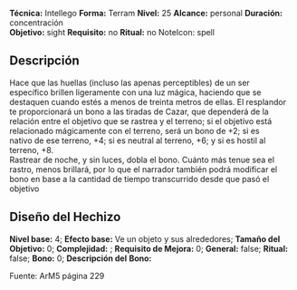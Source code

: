 
**Técnica:** Intellego
**Forma:** Terram
**Nivel:** 25
**Alcance:** personal 
**Duración:** concentración  
**Objetivo:** sight
**Requisito:** no
**Ritual:** no
NoteIcon: spell




## Descripción 
<p>Hace que las huellas (incluso las apenas perceptibles) de un ser específico brillen ligeramente con una luz mágica, haciendo que se destaquen cuando estés a menos de treinta metros de ellas. El resplandor te proporcionará un bono a las tiradas de Cazar, que dependerá de la relación entre el objetivo que se rastrea y el terreno; si el objetivo está relacionado mágicamente con el terreno, será un bono de +2; si es nativo de ese terreno, +4; si es neutral al terreno, +6; y si es hostil al terreno, +8.<br>Rastrear de noche, y sin luces, dobla el bono. Cuánto más tenue sea el rastro, menos brillará, por lo que el narrador también podrá modificar el bono en base a la cantidad de tiempo transcurrido desde que pasó el objetivo</p>

## Diseño del Hechizo 

**Nivel base:** 4; **Efecto base:** Ve un objeto y sus alrededores;  **Tamaño del **Objetivo:**** 0; **Complejidad:** ; **Requisito de Mejora:** 0; **General:** false; **Ritual:** false; **Bono:** 0; **Descripción del** **Bono:** 

Fuente: ArM5 página 229